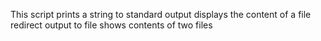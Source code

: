This script prints a string to standard output
displays the content of a file
redirect output to file
shows contents of two files
